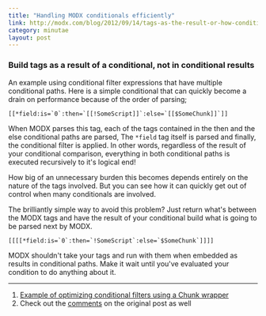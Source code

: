 ```yaml
---
title: "Handling MODX conditionals efficiently"
link: http://modx.com/blog/2012/09/14/tags-as-the-result-or-how-conditionals-are-like-mosquitoes/
category: minutae
layout: post
---
```


### Build tags as a result of a conditional, not in conditional results

An example using conditional filter expressions that have multiple conditional
paths. Here is a simple conditional that can quickly become a drain on
performance because of the order of parsing;

```
[[*field:is=`0`:then=`[[!SomeScript]]`:else=`[[$SomeChunk]]`]]
```

When MODX parses this tag, each of the tags contained in the then and the else
conditional paths are parsed, The `*field` tag itself is parsed and finally, the
conditional filter is applied. In other words, regardless of the result of your
conditional comparison, everything in both conditional paths is executed
recursively to it's logical end!

How big of an unnecessary burden this becomes depends entirely on the nature of
the tags involved. But you can see how it can quickly get out of control when
many conditionals are involved.

The brilliantly simple way to avoid this problem? Just return what's between the
MODX tags and have the result of your conditional build what is going to be
parsed next by MODX.

```
[[[[*field:is=`0`:then=`!SomeScript`:else=`$SomeChunk`]]]]
```

MODX shouldn't take your tags and run with them when embedded as results in
conditional paths. Make it wait until you've evaluated your condition to do
anything about it.

---

1. [Example of optimizing conditional filters using a Chunk wrapper][link1]
2. Check out the [comments][link2] on the original post as well

[link1]: https://gist.github.com/opengeek/3744346
[link2]: http://modx.com/blog/2012/09/14/tags-as-the-result-or-how-conditionals-are-like-mosquitoes/#comments

